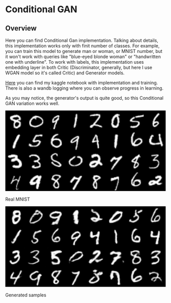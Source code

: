 # Conditional GAN
## Overview

Here you can find Conditional Gan implementation. Talking about details, this implementation works only with finit number of classes. For example, you can train this model to generate man or woman, or MNIST number, but it won't work with queries like "blue-eyed blonde woman" or "handwritten one with underline". To work with labels, this implementation uses embedding layer in both Critic (Discriminator, generally, but here I use WGAN model so it's called Critic) and Generator models.

[Here](https://www.kaggle.com/code/nikolaimakarov/conditional-gan-implementation-and-training) you can find my kaggle notebook with implementation and training. There is also a wandb logging where you can observe progress in learning.

As you may notice, the generator's output is quite good, so this Conditional GAN variation works well.

![](./assets/MNIST_real.png "Real MNIST")

Real MNIST

![](./assets/MNIST_generated.png "Generated samples")

Generated samples